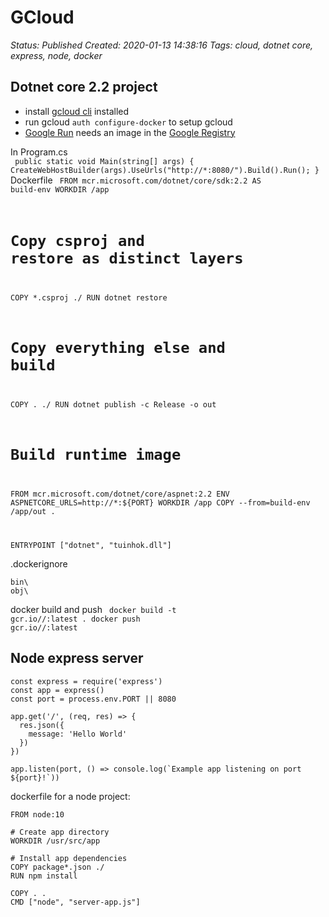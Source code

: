 # GCloud

_Status: Published_
_Created: 2020-01-13 14:38:16_
_Tags: cloud, dotnet core, express, node, docker_

## Dotnet core 2.2 project 


-  install [gcloud cli](https://cloud.google.com/sdk/gcloud/) installed
-  run gcloud ```auth configure-docker``` to setup gcloud 
-  [Google Run](https://cloud.google.com/run/ ) needs an image in the [Google Registry](https://cloud.google.com/container-registry/ )


In  Program.cs  
<code>
public static void Main(string[] args)
{
    CreateWebHostBuilder(args).UseUrls("http://*:8080/").Build().Run();
}
</code>
Dockerfile
<code>
FROM mcr.microsoft.com/dotnet/core/sdk:2.2 AS build-env
WORKDIR /app

# Copy csproj and restore as distinct layers
COPY *.csproj ./
RUN dotnet restore

# Copy everything else and build
COPY . ./
RUN dotnet publish -c Release -o out

# Build runtime image
FROM mcr.microsoft.com/dotnet/core/aspnet:2.2
ENV ASPNETCORE_URLS=http://*:${PORT} 
WORKDIR /app
COPY --from=build-env /app/out .

ENTRYPOINT ["dotnet", "tuinhok.dll"]
</code>


.dockerignore
```
bin\
obj\
```


docker build and push
<code>
 docker build -t gcr.io/<gcp-project>/<appName>:latest .
 docker push gcr.io/<gcp-project>/<appName>:latest
</code>

## Node express server

```
const express = require('express')
const app = express()
const port = process.env.PORT || 8080

app.get('/', (req, res) => {
  res.json({
    message: 'Hello World'
  })
})

app.listen(port, () => console.log(`Example app listening on port ${port}!`))
```

dockerfile for a node project:
```
FROM node:10

# Create app directory
WORKDIR /usr/src/app

# Install app dependencies
COPY package*.json ./
RUN npm install

COPY . .
CMD ["node", "server-app.js"]
```
